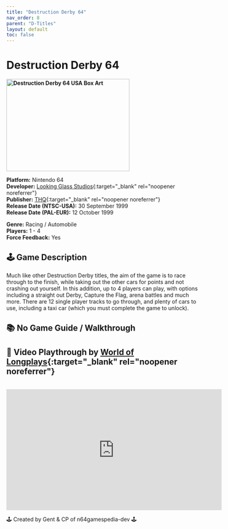 ```yaml
---
title: "Destruction Derby 64"
nav_order: 8
parent: "D-Titles"
layout: default
toc: false
---
```


# Destruction Derby 64

<b>
<img src="https://images.launchbox-app.com/cff3c799-b4dc-4382-b414-5cf2ae69f763.jpg" alt="Destruction Derby 64 USA Box Art" width="320" height="240" />
</b>

**Platform:** Nintendo 64  
**Developer:** [Looking Glass Studios](https://en.wikipedia.org/wiki/Looking_Glass_Studios){:target="_blank" rel="noopener noreferrer"}  
**Publisher:** [THQ](https://en.wikipedia.org/wiki/THQ){:target="_blank" rel="noopener noreferrer"}  
**Release Date (NTSC-USA):** 30 September 1999  
**Release Date (PAL-EUR):** 12 October 1999  

**Genre:** Racing / Automobile  
**Players:** 1 - 4  
**Force Feedback:** Yes  

## 🕹️ Game Description
Much like other Destruction Derby titles, the aim of the game is to race through to the finish, while taking out the other cars for points and not crashing out yourself. In this addition, up to 4 players can play, with options including a straight out Derby, Capture the Flag, arena battles and much more. There are 12 single player tracks to go through, and plenty of cars to use, including a taxi car (which you must complete the game to unlock).

## 📚 No Game Guide / Walkthrough

## 🎥 Video Playthrough by [World of Longplays](https://www.youtube.com/channel/UCVi6ofFy7QyJJrZ9l0-fwbQ){:target="_blank" rel="noopener noreferrer"}
<br />  
<iframe width="560" height="315" src="https://www.youtube.com/embed/wtx9_kM_vzo" title="Destruction Derby 64 Gameplay" frameborder="0" allowfullscreen></iframe>

🕹️ Created by Gent & CP of n64gamespedia-dev 🕹️

<!-- Vault Format: n64gamespedia-dev -->
<!-- Protocol Source: _vault-specs/format-protocol.md -->

